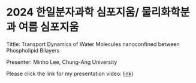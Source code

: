 # 2024 한일분자과학 심포지움/ 물리화학분과 여름 심포지움

Tittle: Transport Dynamics of Water Molecules nanoconfined between Phospholipid Bilayers

Presenter: Minho Lee, Chung-Ang University



Please click the link for my presentation video: [link](https://youtu.be/-wTDFtCeUnA))

